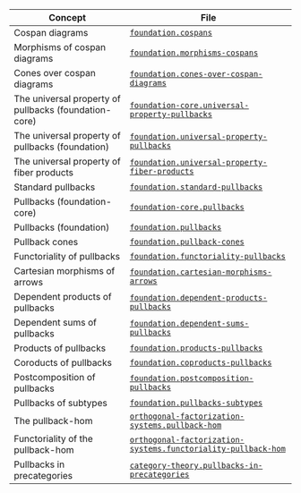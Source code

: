 | Concept                                               | File                                                                                                                            |
| ----------------------------------------------------- | ------------------------------------------------------------------------------------------------------------------------------- |
| Cospan diagrams                                       | [`foundation.cospans`](foundation.cospan-diagrams.md)                                                                           |
| Morphisms of cospan diagrams                          | [`foundation.morphisms-cospans`](foundation.morphisms-cospan-diagrams.md)                                                       |
| Cones over cospan diagrams                            | [`foundation.cones-over-cospan-diagrams`](foundation.cones-over-cospan-diagrams.md)                                             |
| The universal property of pullbacks (foundation-core) | [`foundation-core.universal-property-pullbacks`](foundation-core.universal-property-pullbacks.md)                               |
| The universal property of pullbacks (foundation)      | [`foundation.universal-property-pullbacks`](foundation.universal-property-pullbacks.md)                                         |
| The universal property of fiber products              | [`foundation.universal-property-fiber-products`](foundation.universal-property-fiber-products.md)                               |
| Standard pullbacks                                    | [`foundation.standard-pullbacks`](foundation.standard-pullbacks.md)                                                             |
| Pullbacks (foundation-core)                           | [`foundation-core.pullbacks`](foundation-core.pullbacks.md)                                                                     |
| Pullbacks (foundation)                                | [`foundation.pullbacks`](foundation.pullbacks.md)                                                                               |
| Pullback cones                                        | [`foundation.pullback-cones`](foundation.pullback-cones.md)                                                                     |
| Functoriality of pullbacks                            | [`foundation.functoriality-pullbacks`](foundation.functoriality-pullbacks.md)                                                   |
| Cartesian morphisms of arrows                         | [`foundation.cartesian-morphisms-arrows`](foundation.cartesian-morphisms-arrows.md)                                             |
| Dependent products of pullbacks                       | [`foundation.dependent-products-pullbacks`](foundation.dependent-products-pullbacks.md)                                         |
| Dependent sums of pullbacks                           | [`foundation.dependent-sums-pullbacks`](foundation.dependent-sums-pullbacks.md)                                                 |
| Products of pullbacks                                 | [`foundation.products-pullbacks`](foundation.products-pullbacks.md)                                                             |
| Coroducts of pullbacks                                | [`foundation.coproducts-pullbacks`](foundation.coproducts-pullbacks.md)                                                         |
| Postcomposition of pullbacks                          | [`foundation.postcomposition-pullbacks`](foundation.postcomposition-pullbacks.md)                                               |
| Pullbacks of subtypes                                 | [`foundation.pullbacks-subtypes`](foundation.pullbacks-subtypes.md)                                                             |
| The pullback-hom                                      | [`orthogonal-factorization-systems.pullback-hom`](orthogonal-factorization-systems.pullback-hom.md)                             |
| Functoriality of the pullback-hom                     | [`orthogonal-factorization-systems.functoriality-pullback-hom`](orthogonal-factorization-systems.functoriality-pullback-hom.md) |
| Pullbacks in precategories                            | [`category-theory.pullbacks-in-precategories`](category-theory.pullbacks-in-precategories.md)                                   |

